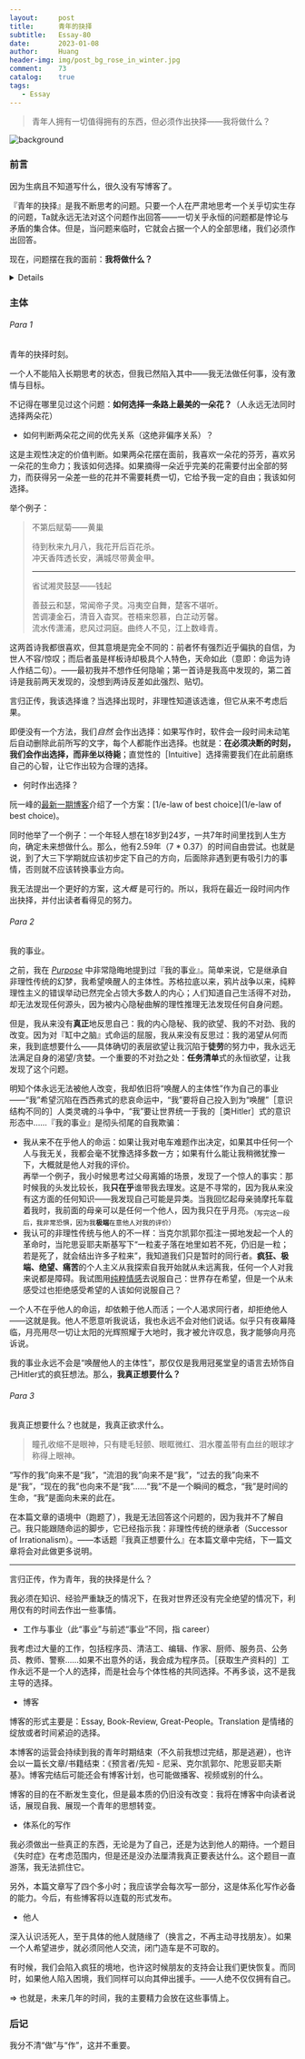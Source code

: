 ```yaml
---
layout:     post
title:      青年的抉择
subtitle:   Essay-80
date:       2023-01-08
author:     Huang
header-img: img/post_bg_rose_in_winter.jpg
comment:    73
catalog:    true
tags:
   - Essay
---
```


> 青年人拥有一切值得拥有的东西，但必须作出抉择——我将做什么？

![background](https://huang-feiyu.github.io/img/post_bg_rose_in_winter.jpg)

### 前言

因为生病且不知道写什么，很久没有写博客了。

『青年的抉择』是我不断思考的问题。只要一个人在严肃地思考一个关乎切实生存的问题，Ta就永远无法对这个问题作出回答——一切关乎永恒的问题都是悖论与矛盾的集合体。但是，当问题来临时，它就会占据一个人的全部思绪，我们必须作出回答。

现在，问题摆在我的面前：**我将做什么？**

<details>由于我最近读书很少导致的文中引用减少非常多（没有人为这篇博客“背书”，即使我知道自己做了曲解），我对自己写作的内容总是没那么自信。所以，我不能肆无忌惮地让激情与非理性为我写作，文章的风格有一定的变化——现在处于一个过渡期。</details>

### 主体

###### Para 1

青年的抉择时刻。

一个人不能陷入长期思考的状态，但我已然陷入其中——我无法做任何事，没有激情与目标。

不记得在哪里见过这个问题：**如何选择一条路上最美的一朵花？**（人永远无法同时选择两朵花）

* 如何判断两朵花之间的优先关系（这绝非偏序关系）？

这是主观性决定的价值判断。如果两朵花摆在面前，我喜欢一朵花的芬芳，喜欢另一朵花的生命力；我该如何选择。如果摘得一朵近乎完美的花需要付出全部的努力，而获得另一朵差一些的花并不需要耗费一切，它给予我一定的自由；我该如何选择。

举个例子：

> 不第后赋菊——黄巢
>
> 待到秋来九月八，我花开后百花杀。<br/>冲天香阵透长安，满城尽带黄金甲。
>
> ---
>
> 省试湘灵鼓瑟——钱起
>
> 善鼓云和瑟，常闻帝子灵。冯夷空自舞，楚客不堪听。<br/>苦调凄金石，清音入杳冥。苍梧来怨慕，白芷动芳馨。<br/>流水传潇浦，悲风过洞庭。曲终人不见，江上数峰青。

这两首诗我都很喜欢，但其意境是完全不同的：前者怀有强烈近乎偏执的自信，为世人不容/惊叹；而后者虽是样板诗却极具个人特色，天命如此（意即：命运为诗人作结二句）。——最初我并不想作任何隐喻；第一首诗是我高中发现的，第二首诗是我前两天发现的，没想到两诗反差如此强烈、贴切。

言归正传，我该选择谁？当选择出现时，非理性知道该选谁，但它从来不考虑后果。

即便没有一个方法，我们*自然* 会作出选择：如果写作时，软件会一段时间未动笔后自动删除此前所写的文字，每个人都能作出选择。也就是：**在必须决断的时刻，我们会作出选择，而非坐以待毙**；直觉性的［Intuitive］选择需要我们在此前磨练自己的心智，让它作出较为合理的选择。


* 何时作出选择？

阮一峰的[最新一期博客](https://www.ruanyifeng.com/blog/2023/01/weekly-issue-238.html)介绍了一个方案：[1/e-law of best choice](1/e-law of best choice)。

同时他举了一个例子：一个年轻人想在18岁到24岁，一共7年时间里找到人生方向，确定未来想做什么。那么，他有2.59年（7 * 0.37）的时间自由尝试。也就是说，到了大三下学期就应该初步定下自己的方向，后面除非遇到更有吸引力的事情，否则就不应该转换事业方向。

我无法提出一个更好的方案，这*大概* 是可行的。所以，我将在最近一段时间内作出抉择，并付出读者看得见的努力。

###### Para 2

我的事业。

之前，我在 *[Purpose](https://xn--29s704loyd.com/Purpose/)* 中非常隐晦地提到过『我的事业』。简单来说，它是继承自非理性传统的幻梦，我希望唤醒人的主体性。苏格拉底以来，鸦片战争以来，纯粹理性主义的错误举动已然完全占领大多数人的内心；人们知道自己生活得不对劲，却无法发现任何源头，因为被内心隐秘曲解的理性推理无法发现任何自身问题。

但是，我从来没有**真正**地反思自己：我的内心隐秘、我的欲望、我的不对劲、我的改变。因为对『缸中之脑』式命运的屈服，我从来没有反思过：我的渴望从何而来，我到底想要什么——具体确切的表层欲望让我沉陷于**徒劳**的努力中，我永远无法满足自身的渴望/贪婪。一个重要的不对劲之处：**任务清单**式的永恒欲望，让我发现了这个问题。

明知个体永远无法被他人改变，我却依旧将“唤醒人的主体性”作为自己的事业——“我”希望沉陷在西西弗式的悲哀命运中，“我”要将自己投入到为“唤醒”［意识结构不同的］人类灵魂的斗争中，“我”要让世界统一于我的［类Hitler］式的意识形态中……『我的事业』是彻头彻尾的自我欺骗：

* 我从来不在乎他人的命运：如果让我对电车难题作出决定，如果其中任何一个人与我无关，我都会毫不犹豫选择多数一方；如果有什么能让我稍微犹豫一下，大概就是他人对我的评价。<br/>再举一个例子，我小时候思考过父母离婚的场景，发现了一个惊人的事实：那时候我的头发比较长，我**只在乎**谁带我去理发。这是不寻常的，因为我从来没有这方面的任何知识——我发现自己可能是异类。当我回忆起母亲骑摩托车载着我时，我前面的母亲可以是任何一个他人，因为我只在乎月亮。<sub>（写完这一段后，我非常恐惧，因为我<b>极端</b>在意他人对我的评价）</sub>
* 我认可的非理性传统与他人的不一样：当克尔凯郭尔孤注一掷地发起一个人的革命时，当陀思妥耶夫斯基写下“一粒麦子落在地里如若不死，仍旧是一粒；若是死了，就会结出许多子粒来”，我知道我们只是暂时的同行者。**疯狂、极端、绝望、痛苦**的个人主义从我探索自我开始就从未远离我，任何一个人对我来说都是障碍。我试图用[纯粹情感](https://xn--29s704loyd.com/2022/10/31/Essay-75/)去说服自己：世界存在希望，但是一个从未感受过也拒绝感受希望的人该如何说服自己？

一个人不在乎他人的命运，却依赖于他人而活；一个人渴求同行者，却拒绝他人——这就是我。他人不愿意听我说话，我也永远不会对他们说话。似乎只有夜幕降临，月亮用尽一切让太阳的光辉照耀于大地时，我才被允许叹息，我才能够向月亮诉说。

我的事业永远不会是“唤醒他人的主体性”，那仅仅是我用冠冕堂皇的语言去矫饰自己Hitler式的疯狂想法。那么，**我真正想要什么？**

###### Para 3

我真正想要什么？也就是，我真正欲求什么。

> 瞳孔收缩不是眼神，只有睫毛轻颤、眼眶微红、泪水覆盖带有血丝的眼球才称得上眼神。

“写作的我”向来不是“我”，“流泪的我”向来不是“我”，“过去的我”向来不是“我”，“现在的我”也向来不是“我”……“我”不是一个瞬间的概念，“我”是时间的生命，“我”是面向未来的此在。

在本篇文章的语境中（跑题了），我是无法回答这个问题的，因为我并不了解自己。我只能跟随命运的脚步，它已经指示我：非理性传统的继承者（Successor of Irrationalism）。——本话题『我真正想要什么』在本篇文章中完结，下一篇文章将会对此做更多说明。

---

言归正传，作为青年，我的抉择是什么？

我必须在知识、经验严重缺乏的情况下，在我对世界还没有完全绝望的情况下，利用仅有的时间去作出一些事情。

* 工作与事业（此“事业”与前述“事业”不同，指 career）

我考虑过大量的工作，包括程序员、清洁工、编辑、作家、厨师、服务员、公务员、教师、警察……如果不出意外的话，我会成为程序员。［获取生产资料的］工作永远不是一个人的选择，而是社会与个体性格的共同选择。不再多谈，这不是我主导的选择。

* 博客

博客的形式主要是：Essay, Book-Review, Great-People。Translation 是情绪的绽放或者时间紧迫的选择。

本博客的运营会持续到我的青年时期结束（不久前我想过完结，那是逃避），也许会以一篇长文章/书籍结束：《预言者/先知 - 尼采、克尔凯郭尔、陀思妥耶夫斯基》。博客完结后可能还会有博客计划，也可能做播客、视频或别的什么。

博客的目的在不断发生变化，但是最本质的仍旧没有改变：我将在博客中向读者说话，展现自我、展现一个青年的思想转变。

* 体系化的写作

我必须做出一些真正的东西，无论是为了自己，还是为达到他人的期待。一个题目《失时症》在考虑范围内，但是还是没办法厘清我真正要表达什么。这个题目一直游荡，我无法抓住它。

另外，本篇文章写了四个多小时；我应该学会每次写一部分，这是体系化写作必备的能力。今后，有些博客将以连载的形式发布。

* 他人

深入认识活死人，至于具体的他人就随缘了（换言之，不再主动寻找朋友）。如果一个人希望进步，就必须同他人交流，闭门造车是不可取的。

有时候，我们会陷入疯狂的境地，也许这时候朋友的支持会让我们更快恢复。而同时，如果他人陷入困境，我们同样可以向其伸出援手。——人绝不仅仅拥有自己。

=> 也就是，未来几年的时间，我的主要精力会放在这些事情上。

### 后记

我分不清“做”与“作”，这并不重要。
